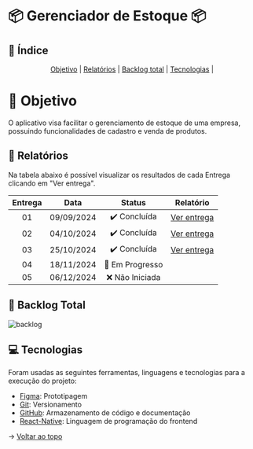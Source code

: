 <span id="topo"></span>

# :package: Gerenciador de Estoque :package:

## :mag_right: Índice
<p align='center'>
    <a href="#objetivo">Objetivo</a> |
    <a href="#relatorios">Relatórios</a> |
    <a href="#backlog">Backlog total</a> |
    <a href="#tecnologias">Tecnologias</a> |
</p>


<span id='objetivo'></span>

# 🎯 Objetivo
O aplicativo visa facilitar o gerenciamento de estoque de uma empresa, possuindo funcionalidades de cadastro e venda de produtos.


<span id='relatorios'></span>

## :pushpin: Relatórios
Na tabela abaixo é possível visualizar os resultados de cada Entrega clicando em "Ver entrega". 

| Entrega |    Data    |            Status            |                                     Relatório                                      |
| :-----: | :--------: | :--------------------------: | :--------------------------------------------------------------------------------: |
|   01    | 09/09/2024 | :heavy_check_mark: Concluída | [Ver entrega](https://github.com/BrunoSerpa/Gerenciador-de-Estoque/tree/Entrega-1) |
|   02    | 04/10/2024 | :heavy_check_mark: Concluída | [Ver entrega](https://github.com/BrunoSerpa/Gerenciador-de-Estoque/tree/Entrega-2) |
|   03    | 25/10/2024 | :heavy_check_mark: Concluída | [Ver entrega](https://github.com/BrunoSerpa/Gerenciador-de-Estoque/tree/Entrega-3) |
|   04    | 18/11/2024 | :construction: Em Progresso  |                                                                                    |
|   05    | 06/12/2024 |        ❌ Não Iniciada      |                                                                                    |


<span id='backlog'></span>

## 📑 Backlog Total
![backlog](https://github.com/user-attachments/assets/d322c22a-774a-471f-9719-60b5c4d1d732)

<span id='tecnologias'></span>

## 💻 Tecnologias
Foram usadas as seguintes ferramentas, linguagens e tecnologias para a execução do projeto:
- [Figma](https://www.figma.com): Prototipagem
- [Git](https://git-scm.com): Versionamento
- [GitHub](https://github.com/): Armazenamento de código e documentação
- [React-Native](https://reactnative.dev): Linguagem de programação do frontend


→ [Voltar ao topo](#topo)
